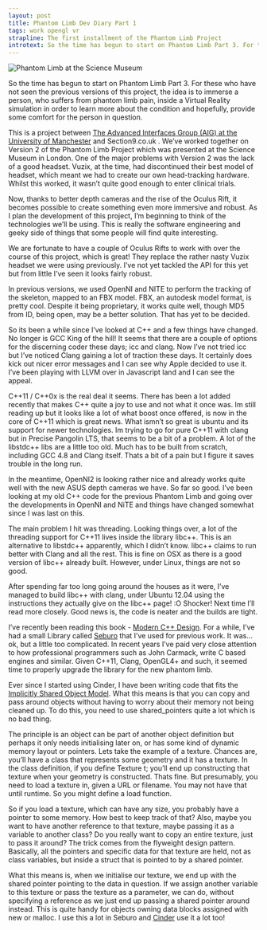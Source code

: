 ```yaml
---
layout: post
title: Phantom Limb Dev Diary Part 1
tags: work opengl vr
strapline: The first installment of the Phantom Limb Project
introtext: So the time has begun to start on Phantom Limb Part 3. For these who have not seen the previous versions of this project, the idea is to immerse a person, who suffers from phantom limb pain, inside a Virtual Reality simulation in order to learn more about the condition and hopefully, provide some comfort for the person in question. 
---
```


![Phantom Limb at the Science Museum](http://media.tumblr.com/52c65092d1993c62efa4d84c6b68f155/tumblr_inline_mswjsajXDS1qz4rgp.jpg)


So the time has begun to start on Phantom Limb Part 3. For these who have not seen the previous versions of this project, the idea is to immerse a person, who suffers from phantom limb pain, inside a Virtual Reality simulation in order to learn more about the condition and hopefully, provide some comfort for the person in question. 

This is a project between [The Advanced Interfaces Group (AIG) at the University of Manchester](http://aig.cs.man.ac.uk) and Section9.co.uk . We’ve worked together on Version 2 of the Phantom Limb Project which was presented at the Science Museum in London. One of the major problems with Version 2 was the lack of a good headset. Vuzix, at the time, had discontinued their best model of headset, which meant we had to create our own head-tracking hardware. Whilst this worked, it wasn’t quite good enough to enter clinical trials.

Now, thanks to better depth cameras and the rise of the Oculus Rift, it becomes possible to create something even more immersive and robust. As I plan the development of this project, I’m beginning to think of the technologies we’ll be using. This is really the software engineering and geeky side of things that some people will find quite interesting. 

We are fortunate to have a couple of Oculus Rifts to work with over the course of this project, which is great! They replace the rather nasty Vuzix headset we were using previously. I’ve not yet tackled the API for this yet but from little I’ve seen it looks fairly robust.

In previous versions, we used OpenNI and NITE to perform the tracking of the skeleton, mapped to an FBX model. FBX, an autodesk model format, is pretty cool. Despite it being proprietary, it works quite well, though MD5 from ID, being open, may be a better solution. That has yet to be decided.

So its been a while since I’ve looked at C++ and a few things have changed. No longer is GCC King of the hill! It seems that there are a couple of options for the discerning coder these days; icc and clang. Now I’ve not tried icc but I’ve noticed Clang gaining a lot of traction these days. It certainly does kick out nicer error messages and I can see why Apple decided to use it. I’ve been playing with LLVM over in Javascript land and I can see the appeal.

C++11 / C++0x is the real deal it seems. There has been a lot added recently that makes C++ quite a joy to use and not what it once was. Im still reading up but it looks like a lot of what boost once offered, is now in the core of C++11 which is great news. What ismn’t so great is ubuntu and its support for newer technologies. Im trying to go for pure C++11 with clang but in Precise Pangolin LTS, that seems to be a bit of a problem. A lot of the libstdc++ libs are a little too old. Much has to be built from scratch, including GCC 4.8 and Clang itself. Thats a bit of a pain but I figure it saves trouble in the long run.

In the meantime, OpenNI2 is looking rather nice and already works quite well with the new ASUS depth cameras we have. So far so good. I’ve been looking at my old C++ code for the previous Phantom Limb and going over the developments in OpenNI and NiTE and things have changed somewhat since I was last on this.

The main problem I hit was threading. Looking things over, a lot of the threading support for C++11 lives inside the library libc++. This is an alternative to libstdc++ apparently, which I didn’t know. libc++ claims to run better with Clang and all the rest. This is fine on OSX as there is a good version of libc++ already built. However, under Linux, things are not so good.

After spending far too long going around the houses as it were, I’ve managed to build libc++ with clang, under Ubuntu 12.04 using the instructions they actually give on the libc++ page! :O Shocker! Next time I’ll read more closely. Good news is, the code is neater and the builds are tight.

I’ve recently been reading this book - [Modern C++ Design](http://www.amazon.co.uk/Modern-Design-Applied-Generic-Patterns/dp/0201704315/ref=wl_it_dp_o_pd_S_nC?ie=UTF8&colid=2OVJQTBU03K7I&coliid=IR2MO35GXT8YU). For a while, I’ve had a small Library called [Seburo](https://www.github.com/OniDaito/Seburo) that I’ve used for previous work. It was… ok, but a little too complicated. In recent years I’ve paid very close attention to how professional programmers such as John Carmack, write C based engines and similar. Given C++11, Clang, OpenGL4+ and such, it seemed time to properly upgrade the library for the new phantom limb.

Ever since I started using Cinder, I have been writing code that fits the [Implicitly Shared Object Model](http://qt-project.org/doc/qt-5.0/qtcore/implicit-sharing.html). What this means is that you can copy and pass around objects without having to worry about their memory not being cleaned up. To do this, you need to use shared_pointers quite a lot which is no bad thing.

The principle is an object can be part of another object definition but perhaps it only needs initialising later on, or has some kind of dynamic memory layout or pointers. Lets take the example of a texture. Chances are, you’ll have a class that represents some geometry and it has a texture. In the class definition, if you define Texture t; you’ll end up constructing that texture when your geometry is constructed. Thats fine. But presumably, you need to load a texture in, given a URL or filename. You may not have that until runtime. So you might define a load function.

So if you load a texture, which can have any size, you probably have a pointer to some memory. How best to keep track of that? Also, maybe you want to have another reference to that texture, maybe passing it as a variable to another class? Do you really want to copy an entire texture, just to pass it around? The trick comes from the flyweight design pattern. Basically, all the pointers and specific data for that texture are held, not as class variables, but inside a struct that is pointed to by a shared pointer.

What this means is, when we initialise our texture, we end up with the shared pointer pointing to the data in question. If we assign another variable to this texture or pass the texture as a parameter, we can do, without specifying a reference  as we just end up passing a shared pointer around instead. This is quite handy for objects owning data blocks assigned with new or malloc. I use this a lot in Seburo and [Cinder](http://libcinder.org/docs/dev/guide__impl_shared.html) use it a lot too!